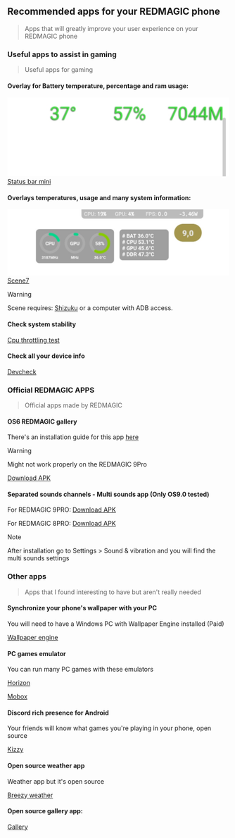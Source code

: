 ## Recommended apps for your REDMAGIC phone
> Apps that will greatly improve your user experience on your REDMAGIC phone

### Useful apps to assist in gaming
> Useful apps for gaming

#### Overlay for Battery temperature, percentage and ram usage:
![](/img/RecommendedApps/stausBarMiniOverlay.jpg)
[Status bar mini](https://status-bar-mini.uptodown.com/android)

#### Overlays temperatures, usage and many system information:
![](/img/RecommendedApps/sceneOverlay.jpg)
[Scene7](https://vtools.omarea.com/)

> [!WARNING]
> Scene requires: [Shizuku](https://play.google.com/store/apps/details?id=moe.shizuku.privileged.api) or a computer with ADB access.

#### Check system stability
[Cpu throttling test](https://apkpure.com/cpu-throttling-test/skynet.cputhrottlingtest)

#### Check all your device info 
[Devcheck](https://play.google.com/store/apps/details?id=flar2.devcheck)

### Official REDMAGIC APPS
> Official apps made by REDMAGIC 

#### OS6 REDMAGIC gallery 
There's an installation guide for this app [here](GetOldGallery.md)

> [!WARNING]
> Might not work properly on the REDMAGIC 9Pro

[Download APK](https://github.com/TheRealCrazyfuy/RedmagicOSTricks/raw/main/oldgallery.apk)

#### Separated sounds channels - Multi sounds app (Only OS9.0 tested)
For REDMAGIC 9PRO:
[Download APK](https://github.com/TheRealCrazyfuy/RedmagicOSTricks/raw/main/APKs/Multi-app_sounds-9pro.apk)

For REDMAGIC 8PRO:
[Download APK](https://github.com/TheRealCrazyfuy/RedmagicOSTricks/raw/main/APKs/Multi-app_sounds-8pro.apk)

> [!NOTE]
> After installation go to Settings > Sound & vibration and you will find the multi sounds settings

### Other apps
> Apps that I found interesting to have but aren't really needed 

#### Synchronize your phone's wallpaper with your PC
You will need to have a Windows PC with Wallpaper Engine installed (Paid)

[Wallpaper engine](https://play.google.com/store/apps/details?id=io.wallpaperengine.weclient)

#### PC games emulator 
You can run many PC games with these emulators

[Horizon](https://github.com/HorizonEmuTeam/Horizon-Emu)

[Mobox](https://github.com/olegos2/mobox)

#### Discord rich presence for Android
Your friends will know what games you're playing in your phone, open source 

[Kizzy](https://github.com/dead8309/Kizzy)

#### Open source weather app 
Weather app but it's open source 

[Breezy weather](https://github.com/breezy-weather/breezy-weather)

#### Open source gallery app:
[Gallery](https://github.com/IacobIonut01/Gallery)